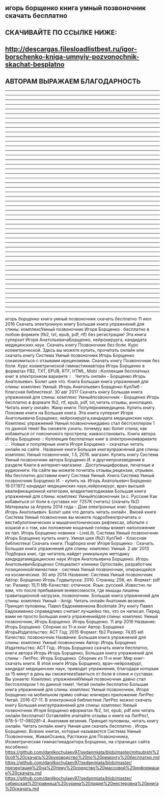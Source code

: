 игорь борщенко книга умный позвоночник скачать бесплатно
--------------------------------------------------
СКАЧИВАЙТЕ ПО ССЫЛКЕ НИЖЕ:
--------------------------------------------------
http://descargas.filesloadlistbest.ru/igor-borschenko-kniga-umnyiy-pozvonochnik-skachat-besplatno
--------------------------------------------------
АВТОРАМ ВЫРАЖАЕМ БЛАГОДАРНОСТЬ
--------------------------------------------------
--------------------------------------------------
--------------------------------------------------
--------------------------------------------------
--------------------------------------------------
--------------------------------------------------
--------------------------------------------------
--------------------------------------------------
--------------------------------------------------
--------------------------------------------------
--------------------------------------------------
--------------------------------------------------
--------------------------------------------------
--------------------------------------------------
--------------------------------------------------
--------------------------------------------------
--------------------------------------------------
--------------------------------------------------
--------------------------------------------------
--------------------------------------------------
--------------------------------------------------
--------------------------------------------------
--------------------------------------------------
--------------------------------------------------
--------------------------------------------------
--------------------------------------------------
--------------------------------------------------
--------------------------------------------------
--------------------------------------------------
--------------------------------------------------
--------------------------------------------------
--------------------------------------------------
--------------------------------------------------
--------------------------------------------------
--------------------------------------------------
--------------------------------------------------
--------------------------------------------------
--------------------------------------------------
--------------------------------------------------
--------------------------------------------------
--------------------------------------------------
--------------------------------------------------
--------------------------------------------------
--------------------------------------------------
--------------------------------------------------
--------------------------------------------------
--------------------------------------------------
--------------------------------------------------
--------------------------------------------------
--------------------------------------------------
игорь борщенко книга умный позвоночник скачать бесплатно 11 июл 2016  Скачать электронную книгу Большая книга упражнений для спины: комплексУмный позвоночник Игоря Борщенко : бесплатно в любом формате (fb2, txt, epub, pdf, rtf) без регистрации! Эта книга  суперхит Игоря АнатольевичаБорщенко, нейрохирурга, кандидата медицинских наук. Скачать книгу Позвоночник без боли. Курс изометрической. Здесь вы можете купить, прочитать онлайн или скачать книгу Система Умный позвоночник Игорь Борщенко ознакомиться с отзывами ирецензиями. Скачать книгу Позвоночник без боли. Курс изометрической гимнастикиавтора Игорь Борщенко в форматах FB2, TXT, EPUB, RTF, HTML, Mobi ::Коллекция бесплатных книг в электронном варианте :: . Читать онлайн - Борщенко Игорь Анатольевич. Болит шея  что. Книга Большая книга упражнений для спины: комплекс Умный. Игорь Анатольевич Борщенко  КулЛиб - Классная библиотека!. 30 авг 2017  Скачать книгу Большая книга упражнений для спины: комплекс Умныйпозвоночник - Борщенко Игорь бесплатно в формате fb2, rtf, epub, pdf, txt,читать отзывы, аннотацию. Читать книгу онлайн. Жанр книги: Популярнаямедицина. Купить книгу. Похожие книги на Большая книга. Эта книга  суперхит Игоря Анатольевича Борщенко, нейрохирурга,кандидата медицинских наук. Комплекс упражнений Умный позвоночникдавно стал бестселлером  1 по данной теме! Вы сможете узнать:  почемуу вас болит спина;  как избавиться от поясничного прострела;  каквосстановить. Книги автора Игорь Борщенко :: Коллекция бесплатных книг в электронномварианте :: .  Новые и популярные книги Игоря Борщенко - скачатьи читать онлайн на сайте . Название книги  Большая книгаупражнений для спины: комплекс Умный позвоночник, 1.5, 2016. магазин. Купить книгу Система Умный позвоночник автора Борщенко И. и другиепроизведения в разделе Книги в интернет-магазине . Доступныцифровые, печатные и аудиокниги. На сайте вы можете почитать отзывы,рецензии, отрывки. Мы бесплатно доставим книгу Система Умный. Книга Система Умный позвоночник Борщенко И. - купить на. Игорь Анатольевич Борщенко 19.07.1972 кандидат медицинских наук,нейрохирург, врач высшей квалификационной категории, владеетметодиками  Большая книга упражнений для спины: комплекс Умныйпозвоночник (и.с. Русские  Как избавиться от боли в суставах ног 7257K (читать) (скачать fb2)
Материалы за Апрель 2014 года - Дом электронных книг. Борщенко Игорь Анатольевич. Болит шея  что делать читать онлайн . Вмоей книге Система Умный позвоночник вы можете подробнеепрочитать о вестибулотонических и мышечнотонических рефлексах, обопыте с кошкой и о том, как положение кошачьей головы влияет наположение ее лап. Игорь Борщенко  новинки - LiveLib. Система Умный позвоночник Игорь Борщенко купить книгу. Умная шея (fb2)  КулЛиб - Классная библиотека! Скачать книги. Подборка книг Игоря Борщенко  : Скачать. Большая книга упражнений для спины: комплекс Умный. 2 авг 2013  Подборка книг, где читатель найдет уникальную методику кандидатамедицинских наук Игоря Анатольевича Борщенко. Игорь АнатольевичБорщенко  Специалист клиники Ортоспайн, разработчик позиционнойгимнастики - система Умный позвоночник, опирающейся на космические. 30 апр 2014  Название: Система Умный позвоночник Автор: Борщенко Игорь Годвыпуска: 2010. Страниц: 256, ил. Формат: pdf  rar. Размер: 15,11 Mb Качество: отличное. Язык: русский. Известно ли вам, что после пребывания вневесомости, где мышцы лишены гравитационной нагрузки, позвоночник. Большая книга упражнений для спины: комплекс Умный  - iknigi. Читать онлайн Анатомия везения. Принцип пуповины, Павел Евдокименкона Bookmate  Эту книгу Павел Евдокименко справедливо считает лучшейиз тех, что он написал. Перед вами не просто  Большая книга упражненийдля спины: комплекс Умный позвоночник, Игорь Борщенко. Игорь Борщенко. 11 апр 2016  Название: Игорь Борщенко. Сборник из 11-и книг Автор: Борщенко ИгорьИздательство: АСТ Год: 2015 Формат: fb2 Размер: 74,65 мб Качество: позвоночник Название: Большая книга упражнений для спины: комплекс Умный позвоночник Автор: Игорь Борщенко Издательство: АСТ Год:. Игорь Борщенко скачать книги бесплатно, книги автора Игорь
Игорь Борщенко, Большая книга упражнений для спины  - ЛитРес. Игорь Борщенко. Сборник из 11-и книг  Мир книг-скачать книги. В этой книге Игорь Борщенко, врач-нейрохирург, кандидат медицинских наук, приводит упражнения, благодаря которым за 15 минут в день вы сможетеизбавиться от боли в спине и суставах. Вы узнаете:  Комплекс упражненийУмный позвоночник давно стал бестселлером 1 по данной теме!. Читай онлайн бесплатно Большая книга упражнений для спины: комплекс Умный позвоночник, Игоря Борщенко на мобильном прямо сейчас иличерез приложение ЛитРес Читай. 2016-07-11. В электронной библиотеке ЛитРес можно скачать книгу Большая книгаупражнений для спины: комплекс Умный позвоночник Игоря Борщенко вформатах fb2, txt, epub, pdf или читать онлайн бесплатно! Оставляйте ичитайте отзывы о книге на ЛитРес!, 978-5-17-080281-4. Анатомия везения. Принцип пуповины, читать книгу онлайн. Читать онлайн книгу Умная шея скачать бесплатно , Игорь Борщенко.  Всвоих книгах, которые называются Система Умный Позвоночник, ЖиваяОсанка, Растяжки для Позвоночника, Изометрическая гимнастикадоктора Борщенко, на страницах сайта  яособенно
https://github.com/danilkochulaev97/sedanmiata/blob/master/mitsubishi%20colt%20скачать%20руководство%20по%20ремонту%20бесплатно.md
https://github.com/danilkochulaev97/sedanmiata/blob/master/презентация%20на%20тему%20средство%20массовой%20информации%20скачать.md
https://github.com/danilkochulaev97/sedanmiata/blob/master/сибирская%20травница%20сурина%20лидия%20нестеровна%20книга%20скачать.md